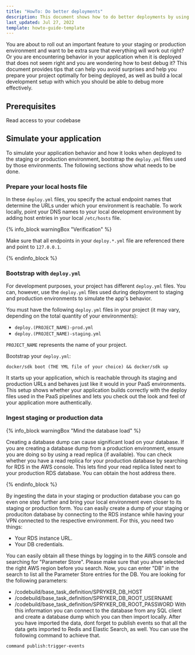 ```yaml
---
title: "HowTo: Do better deployments"
description: This document shows how to do better deployments by using your local environment as a preview for how your application will behave when deployed to PaaS
last_updated: Jul 27, 2022
template: howto-guide-template
---
```


You are about to roll out an important feature to your staging or production environment and want to be extra sure that everything will work out right? Or you are encountering behavior in your application when it is deployed that does not seem right and you are wondering how to best debug it? This document provides tips that can help you avoid surprises and help you prepare your project optimally for being deployed, as well as build a local development setup with which you should be able to debug more effectively.

## Prerequisites

Read access to your codebase

## Simulate your application

To simulate your application behavior and how it looks when deployed to the staging or production environment, bootstrap the `deploy.yml` files used by those environments. The following sections show what needs to be done.

### Prepare your local hosts file

In these `deploy.yml` files, you specify the actual endpoint names that determine the URLs under which your environment is reachable. To work locally, point your DNS names to your local development environment by adding host entries in your local `/etc/hosts` file. 

{% info_block warningBox "Verification" %}

Make sure that all endpoints in your `deploy.*.yml` file are referenced there and point to `127.0.0.1`.

{% endinfo_block %}



### Bootstrap with `deploy.yml`

For development purposes, your project has different `deploy.yml` files. You can, however, use the `deploy.yml` files used during deployment to staging and production environments to simulate the app's behavior.

You must have the following `deploy.yml` files in your project (it may vary, depending on the total quantity of your environments):
- `deploy.(PROJECT_NAME)-prod.yml`
- `deploy.(PROJECT_NAME)-staging.yml`

`PROJECT_NAME` represents the name of your project.

Bootstrap your `deploy.yml`:

```
docker/sdk boot (THE YML file of your choice) && docker/sdk up
```

It starts up your application, which is reachable through its staging and production URLs and behaves just like it would in your PaaS environments. This setup shows whether your application builds correctly with the deploy files used in the PaaS pipelines and lets you check out the look and feel of your application more authentically.

### Ingest staging or production data

{% info_block warningBox "Mind the database load" %}

Creating a database dump can cause significant load on your database. If you are creating a database dump from a production environment, ensure you are doing so by using a read replica (if available). You can check whether you have a read replica for your production database by searching for RDS in the AWS console. This lets find your read replica listed next to your production RDS database. You can obtain the host address there.

{% endinfo_block %}
 
By ingesting the data in your staging or production database you can go even one step further and bring your local environment even closer to its staging or production form. 
You can easily create a dump of your staging or produciton database by connecting to the RDS instance while having your VPN connected to the respective environment.
For this, you need two things:
* Your RDS instance URL.
* Your DB credentials.

You can easily obtain all these things by logging in to the AWS console and searching for "Parameter Store". Please make sure that you ahve selected the right AWS region before you search. Now, you can enter "DB" in the search to list all the Parameter Store entries for the DB. You are looking for the following parameters:
- /codebuild/base_task_definition/SPRYKER_DB_HOST
- /codebuild/base_task_definition/SPRYKER_DB_ROOT_USERNAME
- /codebuild/base_task_definition/SPRYKER_DB_ROOT_PASSWORD
With this information you can connect to the database from any SQL client and create a database dump which you can then import locally. After you have imported the data, dont forget to publish events so that all the data gets imported to Redis and Elastic Search, as well. You can use the following command to achieve that.

```
command publish:trigger-events
```



